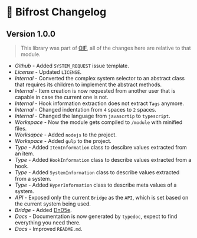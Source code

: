 # 🌈 Bifrost Changelog

## Version 1.0.0
> This library was part of [OIF](https://foundryvtt.com/packages/object-interaction-fx), all of the changes here are relative to that module.
- *Github* - Added `SYSTEM_REQUEST` issue template.
- *License* - Updated `LICENSE`.
- *Internal* - Converted the complex system selector to an abstract class that requires its children to implement the abstract methods.
- *Internal* - Item creation is now requested from another user that is capable in case the current one is not.
- *Internal* - Hook information extraction does not extract `Tags` anymore.
- *Internal* - Changed indentation from `4` spaces to `2` spaces.
- *Internal* - Changed the language from `javascrtip` to `typescript`.
- *Workspace* - Now the module gets compiled to `/module` with minified files.
- *Worksapce* - Added `nodejs` to the project.
- *Workspace* - Added `gulp` to the project.
- *Type* - Added `ItemInformation` class to descibre values extracted from an item.
- *Type* - Added `HookInformation` class to describe values extracted from a hook.
- *Type* - Added `SystemInformation` class to describe values extracted from a system.
- *Type* - Added `HyperInformation` class to describe meta values of a system.
- *API* - Exposed only the current `Bridge` as the `API`, which is set based on the current system being used.
- *Bridge* - Added [DnD5e](https://foundryvtt.com/packages/dnd5e).
- *Docs* - Documentation is now generated by `typedoc`, expect to find everything you need there.
- *Docs* - Improved `README.md`.

##
